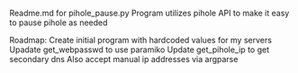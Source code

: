 Readme.md for pihole_pause.py
Program utilizes pihole API to make it easy to pause pihole as needed

Roadmap:
Create initial program with hardcoded values for my servers
Upadate get_webpasswd to use paramiko
Update get_pihole_ip to get secondary dns
    Also accept manual ip addresses via argparse
